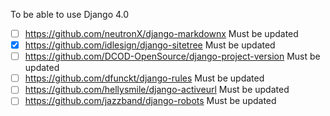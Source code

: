 To be able to use Django 4.0

-   [ ] https://github.com/neutronX/django-markdownx Must be updated
-   [x] https://github.com/idlesign/django-sitetree Must be updated
-   [ ] https://github.com/DCOD-OpenSource/django-project-version Must be updated
-   [ ] https://github.com/dfunckt/django-rules Must be updated
-   [ ] https://github.com/hellysmile/django-activeurl Must be updated
-   [ ] https://github.com/jazzband/django-robots Must be updated
